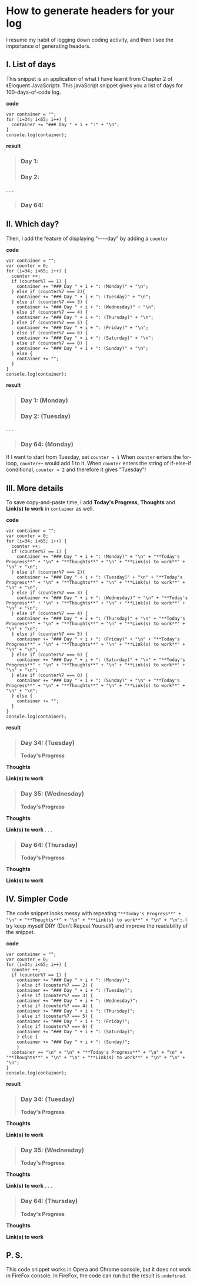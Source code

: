 # How to generate headers for your log

I resume my habit of logging down coding activity, and then I see the importance of generating headers.

<!-- a screenshot of 100-days-of-code, 100 log headers  -->

## I. List of days

This snippet is an application of what I have learnt from Chapter 2 of《Eloquent JavaScript》. This javaScript snippet gives you a list of days for 100-days-of-code log.

**code**

```
var container = "";
for (i=34; i<65; i++) {
  container += "### Day " + i + ":" + "\n";
}
console.log(container);
```

**result**

> ### Day 1:
> ### Day 2:
.
.
.
> ### Day 64:

## II. Which day?

Then, I add the feature of displaying "----day" by adding a `counter`

**code**

```
var container = "";
var counter = 0;
for (i=34; i<65; i++) {
  counter ++;
  if (counter%7 == 1) {
    container += "### Day " + i + ": (Monday)" + "\n";
  } else if (counter%7 === 2){
    container += "### Day " + i + ": (Tuesday)" + "\n";
  } else if (counter%7 === 3) {
    container += "### Day " + i + ": (Wednesday)" + "\n";
  } else if (counter%7 === 4) {
    container += "### Day " + i + ": (Thursday)" + "\n";
  } else if (counter%7 === 5) {
    container += "### Day " + i + ": (Friday)" + "\n";
  } else if (counter%7 === 6) {
    container += "### Day " + i + ": (Saturday)" + "\n";
  } else if (counter%7 === 0) {
    container += "### Day " + i + ": (Sunday)" + "\n";
  } else {
    container += "";
  }
}
console.log(container);
```

**result**

> ### Day 1: (Monday)
> ### Day 2: (Tuesday)
.
.
.
> ### Day 64: (Monday)

If I want to start from Tuesday, set `counter = 1`
When `counter` enters the for-loop, `counter++` would add 1 to it.
When `counter` enters the string of if-else-if conditional, `counter = 2` and therefore it gives "Tuesday"!

## III. More details

To save copy-and-paste time, I add **Today's Progress**, **Thoughts** and **Link(s) to work** in `container` as well.

**code**

```
var container = "";
var counter = 0;
for (i=34; i<65; i++) {
  counter ++;
  if (counter%7 == 1) {
    container += "### Day " + i + ": (Monday)" + "\n" + "**Today's Progress**" + "\n" + "**Thoughts**" + "\n" + "**Link(s) to work**" + "\n" + "\n";
  } else if (counter%7 === 2){
    container += "### Day " + i + ": (Tuesday)" + "\n" + "**Today's Progress**" + "\n" + "**Thoughts**" + "\n" + "**Link(s) to work**" + "\n" + "\n";
  } else if (counter%7 === 3) {
    container += "### Day " + i + ": (Wednesday)" + "\n" + "**Today's Progress**" + "\n" + "**Thoughts**" + "\n" + "**Link(s) to work**" + "\n" + "\n";
  } else if (counter%7 === 4) {
    container += "### Day " + i + ": (Thursday)" + "\n" + "**Today's Progress**" + "\n" + "**Thoughts**" + "\n" + "**Link(s) to work**" + "\n" + "\n";
  } else if (counter%7 === 5) {
    container += "### Day " + i + ": (Friday)" + "\n" + "**Today's Progress**" + "\n" + "**Thoughts**" + "\n" + "**Link(s) to work**" + "\n" + "\n";
  } else if (counter%7 === 6) {
    container += "### Day " + i + ": (Saturday)" + "\n" + "**Today's Progress**" + "\n" + "**Thoughts**" + "\n" + "**Link(s) to work**" + "\n" + "\n";
  } else if (counter%7 === 0) {
    container += "### Day " + i + ": (Sunday)" + "\n" + "**Today's Progress**" + "\n" + "**Thoughts**" + "\n" + "**Link(s) to work**" + "\n" + "\n";
  } else {
    container += "";
  }
}
console.log(container);
```

**result**

>### Day 34: (Tuesday)
>**Today's Progress**
>
**Thoughts**
>
**Link(s) to work**
>
>### Day 35: (Wednesday)
>**Today's Progress**
>
**Thoughts**
>
**Link(s) to work**
.
.
.
>### Day 64: (Thursday)
>**Today's Progress**
>
**Thoughts**
>
**Link(s) to work**


## IV. Simpler Code

The code snippet looks messy with repeating `"**Today's Progress**" + "\n" + "**Thoughts**" + "\n" + "**Link(s) to work**" + "\n" + "\n";`. I try keep myself DRY (Don't Repeat Yourself) and improve the readability of the snippet.

**code**

```
var container = "";
var counter = 0;
for (i=34; i<65; i++) {
  counter ++;
  if (counter%7 == 1) {
    container += "### Day " + i + ": (Monday)";
    } else if (counter%7 === 2) {
    container += "### Day " + i + ": (Tuesday)";
    } else if (counter%7 === 3) {
    container += "### Day " + i + ": (Wednesday)";
    } else if (counter%7 === 4) {
    container += "### Day " + i + ": (Thursday)";
    } else if (counter%7 === 5) {
    container += "### Day " + i + ": (Friday)";
    } else if (counter%7 === 6) {
    container += "### Day " + i + ": (Saturday)";
    } else {
    container += "### Day " + i + ": (Sunday)";
    }
  container += "\n" + "\n" + "**Today's Progress**" + "\n" + "\n" + "**Thoughts**" + "\n" + "\n" + "**Link(s) to work**" + "\n" + "\n" + "\n";
}
console.log(container);
```

**result**

>### Day 34: (Tuesday)
>**Today's Progress**
>
**Thoughts**
>
**Link(s) to work**
>
>### Day 35: (Wednesday)
>**Today's Progress**
>
**Thoughts**
>
**Link(s) to work**
.
.
.
>### Day 64: (Thursday)
>**Today's Progress**
>
**Thoughts**
>
**Link(s) to work**

## P. S.

This code snippet works in Opera and Chrome console, but it does not work in FireFox console. In FireFox, the code can run but the result is `undefined`.
